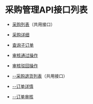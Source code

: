 # 采购管理API接口列表


* [采购列表](Invoicimg_api_order)（共用接口）
* [采购详细](Invoicimg_api_detail)
* [查询子订单](son_order)
* [审核通过操作](checkOrder)
* [审核驳回操作](check_reject)

* [--采购退货列表](Invoicimg_api_productlist)（共用接口）
* [--订单详情](Invoicimg_api_details)
* [--订单审核](Invoicimg_api_cate)
